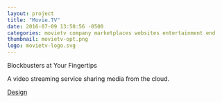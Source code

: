 ```yaml
---
layout: project
title: "Movie.TV"
date: 2016-07-09 13:50:56 -0500
categories: movietv company marketplaces websites entertainment end
thumbnail: movietv-opt.png
logo: movietv-logo.svg
---
```


<quote>Blockbusters at Your Fingertips</quote>
<p>A video streaming service sharing media from the cloud.</p>
<div class="buttons">
 	<a class="button" href="https://www.behance.net/gallery/37383353/Movietv" target="_blank">Design</a>
</div>